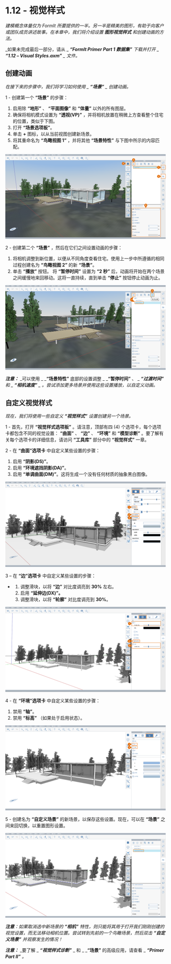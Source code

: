 # 1.12 - 视觉样式

_建模概念体量仅为 FormIt 所要提供的一半。另一半是精美的图形，有助于向客户或团队成员讲述故事。在本章中，我们将介绍设置_ _**图形视觉样式**_ _和创建动画的方法。_

_如果未完成最后一部分，请从 _ _**“FormIt Primer Part 1 数据集”** 下载并打开 _ _**“1.12 – Visual Styles.axm”**_ _ 文件。_

## **创建动画**

_在接下来的步骤中，我们将学习如何使用 _ _**“场景”**_ _ 创建动画。_

1 - 创建第一个 **“场景”** 的步骤：

1. 启用除 **“地形”** 、 **“平面图像”** 和 **“体量”** 以外的所有图层。
2. 确保将相机模式设置为 **“透视(VP)”** ，并将相机放置在稍微上方查看整个住宅的位置，类似于下图。
3. 打开 **“场景选项板”**。
4. 单击 **+** 图标，以从当前视图创建新场景。
5. 将其重命名为 **“鸟瞰视图 1”** ，并将其他 **“场景特性”** 与下图中所示的内容匹配。

![](<../../.gitbook/assets/0 (17) (1).png>)

2 - 创建第二个 **“场景”** ，然后在它们之间设置动画的步骤：

1. 将相机调整到新位置，以便从不同角度查看住宅。使用上一步中所遵循的相同过程创建名为 **“鸟瞰视图 2”** 的新 **“场景”**。
2. 单击 **“播放”** 按钮。 将 **“暂停时间”** 设置为 **“2 秒”** 后，动画将开始在两个场景之间缓慢地来回移动。这将一直持续，直到单击 **“停止”** 按钮停止动画为止。

![](<../../.gitbook/assets/1 (12) (1).png>)

_**注意：**_ _可以使用 _ _**“场景特性”** 底部的设置调整 _ _**“暂停时间”** 、 _ _**“过渡时间”** 和 _ _**“相机速度”**_ _ 。尝试添加更多场景并使用这些设置播放，以自定义动画。_

## **自定义视觉样式**

_现在，我们将使用一些自定义 **“视觉样式”** 设置创建另一个场景。_

1 - 首先，打开 **“视觉样式选项板”** 。请注意，顶部有四 (4) 个选项卡，每个选项卡都包含不同的视觉设置： **“曲面”** 、 **“边”** 、 **“环境”** 和 **“模型诊断”** 。要了解有关每个选项卡的详细信息，请访问 **“工具库”** 部分中的 **“视觉样式”** 一章。

2 - 在 **“曲面”选项卡** 中自定义某些设置的步骤：

1. 启用 **“阴影(DS)”**。
2. 启用 **“环境遮挡阴影(DA)”**。
3. 启用 **“单调曲面(DM)”**。这将生成一个没有任何材质的抽象黑白图像。

![](<../../.gitbook/assets/2 (20) (1).png>)

3 – 在 **“边”选项卡** 中自定义某些设置的步骤：

*
   1. 调整滑块，以将 **“边”** 对比度调亮到 **30%** 左右。
   2. 启用 **“延伸边(DX)”。**
   3. 调整滑块，以将 **“轮廓”** 对比度调亮到 **30%**。

![](<../../.gitbook/assets/3 (11) (1).png>)

4 - 在 **“环境”选项卡** 中自定义某些设置的步骤：

1. 禁用 **“轴”**。
2. 禁用 **“标高”** （如果处于启用状态）。

![](<../../.gitbook/assets/4 (8) (2).png>)

5 - 创建名为 **“自定义场景”** 的新场景，以保存这些设置。现在，可以在 **“场景”** 之间来回切换，以重置图形设置。

![](<../../.gitbook/assets/5 (6) (1).png>)

_**注意**：如果取消选中新场景的_ _**“相机”**_ _特性，则只能将其用于打开我们刚刚创建的视觉设置，而无法移动相机位置。尝试转到先前的一个鸟瞰场景，然后双击_ _**“自定义场景”**_ _并观察发生的情况！_

_**注意：**_ _要了解 _ _**“视觉样式诊断”**_ _ 和 _ _**“场景”** 的高级应用，请查看 _ _**“Primer Part II”** 。_
